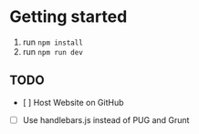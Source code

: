 # Getting started

1. run `npm install`
2. run `npm run dev`

## TODO

- [ ] Host Website on GitHub
- [ ] Use handlebars.js instead of PUG and Grunt
